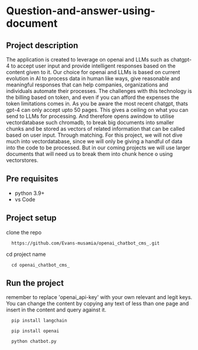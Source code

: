 # Question-and-answer-using-document

## Project description
The application is created to leverage on openai and LLMs such as chatgpt-4 to accept user input and provide intelligent responses based on the content  given to it.
Our choice for openai and LLMs is based on current evolution in AI to process data in human like ways, give reasonable and meaningful responses that can help companies, organizations and individuals automate their processes.
The challenges with this technology is the billing based on token, and even if you can afford the expenses the token limitations comes in. As you be aware the most recent chatgpt, thats gpt-4 can only accept upto 50 pages. This gives a ceiling on what you can send to LLMs for processing. And therefore opens awindow to utilise  vectordatabase such chromadb, to break big documents into smaller chunks  and be stored as vectors of related information that can be called based on user input. Through matching.
For this project, we will not dive much into vectordatabase, since we will only be giving a handful of data into the code to be processed. But in our coming projects we will use larger documents that will need us to break them into chunk hence o using vectorstores.

## Pre requisites
- python 3.9+
- vs Code

## Project setup

clone the repo

```
  https://github.com/Evans-musamia/openai_chatbot_cms_.git
```

cd project name

```
  cd openai_chatbot_cms_
```


## Run the project
remember to replace 'openai_api-key' with your own relevant and legit keys.
You can change the content by copying any text of less than one page and insert in the content and query against it.

```
  pip install langchain
```

```
  pip install openai
```

```
  python chatbot.py
```

